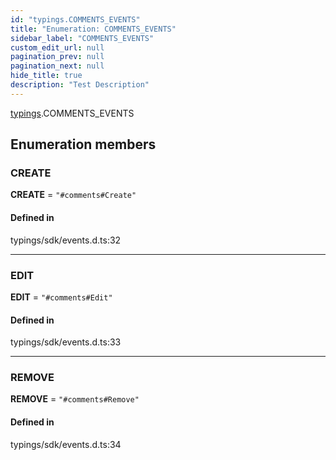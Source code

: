 ```yaml
---
id: "typings.COMMENTS_EVENTS"
title: "Enumeration: COMMENTS_EVENTS"
sidebar_label: "COMMENTS_EVENTS"
custom_edit_url: null
pagination_prev: null
pagination_next: null
hide_title: true
description: "Test Description"
---
```


[typings](../namespaces/typings.md).COMMENTS_EVENTS

## Enumeration members

### CREATE

 **CREATE** = `"#comments#Create"`

#### Defined in

typings/sdk/events.d.ts:32

___

### EDIT

 **EDIT** = `"#comments#Edit"`

#### Defined in

typings/sdk/events.d.ts:33

___

### REMOVE

 **REMOVE** = `"#comments#Remove"`

#### Defined in

typings/sdk/events.d.ts:34
